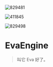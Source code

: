 ![829481](https://github.com/XinranSix/Eva/assets/62458905/242e521d-a080-4b25-916e-f376923a70a3)

![411845](https://github.com/XinranSix/Eva/assets/62458905/fa39fb6b-c6eb-48bc-9197-770b0c349caa)

![829498](https://github.com/XinranSix/Eva/assets/62458905/64d578d5-d157-4f13-8f25-60d72eb3790a)

# EvaEngine

> 叫它 Eva 好了。
